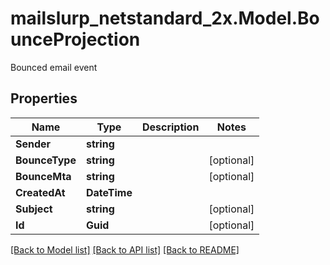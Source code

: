 # mailslurp_netstandard_2x.Model.BounceProjection
Bounced email event

## Properties

Name | Type | Description | Notes
------------ | ------------- | ------------- | -------------
**Sender** | **string** |  | 
**BounceType** | **string** |  | [optional] 
**BounceMta** | **string** |  | [optional] 
**CreatedAt** | **DateTime** |  | 
**Subject** | **string** |  | [optional] 
**Id** | **Guid** |  | [optional] 

[[Back to Model list]](../README#documentation-for-models) [[Back to API list]](../README#documentation-for-api-endpoints) [[Back to README]](../README)

